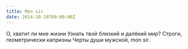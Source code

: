 ```yaml
---
title: Mon sir
date: 2014-10-20T09:09:00Z
---
```


О, хватит ли мне жизни
Узнать твой близкий и далёкий мир?
Строги, геометрически капризны
Черты души мужской, mon sir.